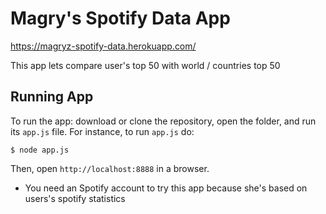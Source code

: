 # Magry's Spotify Data App

https://magryz-spotify-data.herokuapp.com/

This app lets compare user's top 50 with world / countries top 50

## Running App
To run the app: download or clone the repository, open the folder, and run its `app.js` file. For instance, to run `app.js` do:

    $ node app.js

Then, open `http://localhost:8888` in a browser.

* You need an Spotify account to try this app because she's based on users's spotify statistics
